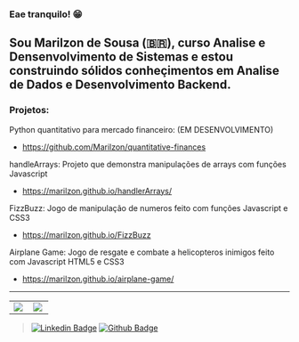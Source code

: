 ### Eae tranquilo! 😁

## Sou Marilzon de Sousa (🇧🇷), curso Analise e Densenvolvimento de Sistemas e estou construindo sólidos conheçimentos em Analise de Dados e Desenvolvimento Backend.

### Projetos: 
 Python quantitativo para mercado financeiro: (EM DESENVOLVIMENTO) 
  - https://github.com/Marilzon/quantitative-finances
 
 handleArrays: Projeto que demonstra manipulações de arrays com funções Javascript 
  - https://marilzon.github.io/handlerArrays/

 FizzBuzz: Jogo de manipulação de numeros feito com funções Javascript e CSS3 
  - https://marilzon.github.io/FizzBuzz

 Airplane Game: Jogo de resgate e combate a helicopteros inimigos feito com Javascript HTML5 e CSS3
  - https://marilzon.github.io/airplane-game/

<hr/>

<center>
<table>
  <tr>
    <td><img align="left" padding-right="10px" src=https://github-readme-stats.vercel.app/api?username=marilzon&show_icons=true ></td>
    <td><img align="left" padding-right="10px" src=https://github-readme-stats.vercel.app/api/top-langs/?username=marilzon&show_icons=true&layout=compact></td>
  </tr>  
</table>
</center>
 
 > [![Linkedin Badge](https://img.shields.io/badge/-LinkedIn-blue?style=flat-square&logo=Linkedin&logoColor=white&link=https://www.linkedin.com/in/marilzon)](https://www.linkedin.com/in/marilzon) 
 > [![Github Badge](https://img.shields.io/badge/-Github-000?style=flat-square&logo=Github&logoColor=white&link=https://marilzon.github.io/maril-dev/)](https://marilzon.github.io/maril-dev/) 
